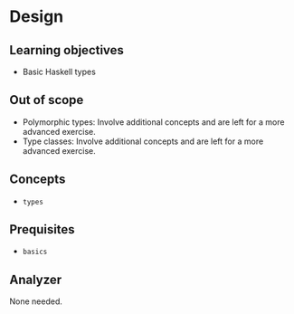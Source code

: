 # Design

## Learning objectives

- Basic Haskell types

## Out of scope

- Polymorphic types: Involve additional concepts and are left for a more advanced exercise.
- Type classes: Involve additional concepts and are left for a more advanced exercise.

## Concepts

- `types`

## Prequisites

- `basics`

## Analyzer

None needed.